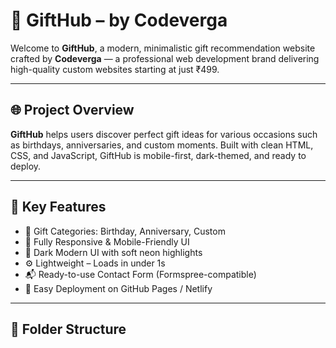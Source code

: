# 🎁 GiftHub – by Codeverga

Welcome to **GiftHub**, a modern, minimalistic gift recommendation website crafted by **Codeverga** — a professional web development brand delivering high-quality custom websites starting at just ₹499.

---

## 🌐 Project Overview

**GiftHub** helps users discover perfect gift ideas for various occasions such as birthdays, anniversaries, and custom moments. Built with clean HTML, CSS, and JavaScript, GiftHub is mobile-first, dark-themed, and ready to deploy.

---

## 🧩 Key Features

- 🎂 Gift Categories: Birthday, Anniversary, Custom
- 📱 Fully Responsive & Mobile-Friendly UI
- 🎨 Dark Modern UI with soft neon highlights
- ⚙️ Lightweight – Loads in under 1s
- 📬 Ready-to-use Contact Form (Formspree-compatible)
- 🚀 Easy Deployment on GitHub Pages / Netlify

---

## 📁 Folder Structure
